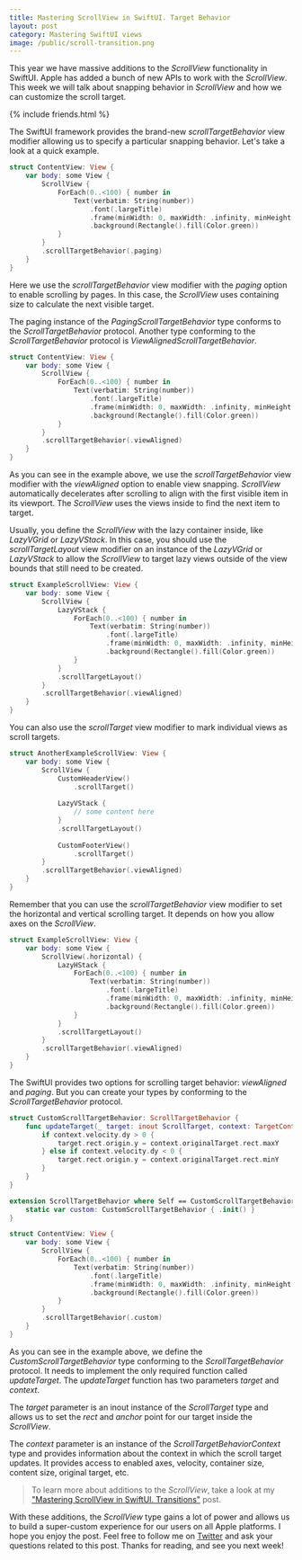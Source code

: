 ```yaml
---
title: Mastering ScrollView in SwiftUI. Target Behavior
layout: post
category: Mastering SwiftUI views
image: /public/scroll-transition.png
---
```


This year we have massive additions to the *ScrollView* functionality in SwiftUI. Apple has added a bunch of new APIs to work with the *ScrollView*. This week we will talk about snapping behavior in *ScrollView* and how we can customize the scroll target.

{% include friends.html %}

The SwiftUI framework provides the brand-new *scrollTargetBehavior* view modifier allowing us to specify a particular snapping behavior. Let's take a look at a quick example.

```swift
struct ContentView: View {
    var body: some View {
        ScrollView {
            ForEach(0..<100) { number in
                Text(verbatim: String(number))
                    .font(.largeTitle)
                    .frame(minWidth: 0, maxWidth: .infinity, minHeight: 300)
                    .background(Rectangle().fill(Color.green))
            }
        }
        .scrollTargetBehavior(.paging)
    }
}
```

Here we use the *scrollTargetBehavior* view modifier with the *paging* option to enable scrolling by pages. In this case, the *ScrollView* uses containing size to calculate the next visible target.

The paging instance of the *PagingScrollTargetBehavior* type conforms to the *ScrollTargetBehavior* protocol. Another type conforming to the *ScrollTargetBehavior* protocol is *ViewAlignedScrollTargetBehavior*.

```swift
struct ContentView: View {
    var body: some View {
        ScrollView {
            ForEach(0..<100) { number in
                Text(verbatim: String(number))
                    .font(.largeTitle)
                    .frame(minWidth: 0, maxWidth: .infinity, minHeight: 300)
                    .background(Rectangle().fill(Color.green))
            }
        }
        .scrollTargetBehavior(.viewAligned)
    }
}
```

As you can see in the example above, we use the *scrollTargetBehavior* view modifier with the *viewAligned* option to enable view snapping. *ScrollView* automatically decelerates after scrolling to align with the first visible item in its viewport. The *ScrollView* uses the views inside to find the next item to target.

Usually, you define the *ScrollView* with the lazy container inside, like *LazyVGrid* or *LazyVStack*. In this case, you should use the *scrollTargetLayout* view modifier on an instance of the *LazyVGrid* or *LazyVStack* to allow the *ScrollView* to target lazy views outside of the view bounds that still need to be created.

```swift
struct ExampleScrollView: View {
    var body: some View {
        ScrollView {
            LazyVStack {
                ForEach(0..<100) { number in
                    Text(verbatim: String(number))
                        .font(.largeTitle)
                        .frame(minWidth: 0, maxWidth: .infinity, minHeight: 300)
                        .background(Rectangle().fill(Color.green))
                }
            }
            .scrollTargetLayout()
        }
        .scrollTargetBehavior(.viewAligned)
    }
}
```

You can also use the *scrollTarget* view modifier to mark individual views as scroll targets.

```swift
struct AnotherExampleScrollView: View {
    var body: some View {
        ScrollView {
            CustomHeaderView()
                .scrollTarget()
            
            LazyVStack {
                // some content here
            }
            .scrollTargetLayout()
            
            CustomFooterView()
                .scrollTarget()
        }
        .scrollTargetBehavior(.viewAligned)
    }
}
```

Remember that you can use the *scrollTargetBehavior* view modifier to set the horizontal and vertical scrolling target. It depends on how you allow axes on the *ScrollView*.

```swift
struct ExampleScrollView: View {
    var body: some View {
        ScrollView(.horizontal) {
            LazyHStack {
                ForEach(0..<100) { number in
                    Text(verbatim: String(number))
                        .font(.largeTitle)
                        .frame(minWidth: 0, maxWidth: .infinity, minHeight: 300)
                        .background(Rectangle().fill(Color.green))
                }
            }
            .scrollTargetLayout()
        }
        .scrollTargetBehavior(.viewAligned)
    }
}
```

The SwiftUI provides two options for scrolling target behavior: *viewAligned* and *paging*. But you can create your types by conforming to the *ScrollTargetBehavior* protocol.

```swift
struct CustomScrollTargetBehavior: ScrollTargetBehavior {
    func updateTarget(_ target: inout ScrollTarget, context: TargetContext) {
        if context.velocity.dy > 0 {
            target.rect.origin.y = context.originalTarget.rect.maxY
        } else if context.velocity.dy < 0 {
            target.rect.origin.y = context.originalTarget.rect.minY
        }
    }
}

extension ScrollTargetBehavior where Self == CustomScrollTargetBehavior {
    static var custom: CustomScrollTargetBehavior { .init() }
}

struct ContentView: View {
    var body: some View {
        ScrollView {
            ForEach(0..<100) { number in
                Text(verbatim: String(number))
                    .font(.largeTitle)
                    .frame(minWidth: 0, maxWidth: .infinity, minHeight: 300)
                    .background(Rectangle().fill(Color.green))
            }
        }
        .scrollTargetBehavior(.custom)
    }
}
```

As you can see in the example above, we define the *CustomScrollTargetBehavior* type conforming to the *ScrollTargetBehavior* protocol. It needs to implement the only required function called *updateTarget*. The *updateTarget* function has two parameters *target* and *context*.

The *target* parameter is an inout instance of the *ScrollTarget* type and allows us to set the *rect* and *anchor* point for our target inside the *ScrollView*.

The *context* parameter is an instance of the *ScrollTargetBehaviorContext* type and provides information about the context in which the scroll target updates. It provides access to enabled axes, velocity, container size, content size, original target, etc.

> To learn more about additions to the *ScrollView*, take a look at my ["Mastering ScrollView in SwiftUI. Transitions"](/2023/06/13/mastering-scrollview-in-swiftui-transitions/) post.

With these additions, the *ScrollView* type gains a lot of power and allows us to build a super-custom experience for our users on all Apple platforms. I hope you enjoy the post. Feel free to follow me on [Twitter](https://twitter.com/mecid) and ask your questions related to this post. Thanks for reading, and see you next week!

